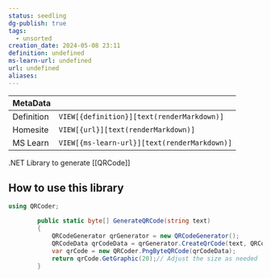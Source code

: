 ```yaml
---
status: seedling
dg-publish: true
tags:
  - unsorted
creation_date: 2024-05-08 23:11
definition: undefined
ms-learn-url: undefined
url: undefined
aliases:
---
```


| MetaData   |                                              |
| ---------- | -------------------------------------------- |
| Definition | `VIEW[{definition}][text(renderMarkdown)]`   |
| Homesite   | `VIEW[{url}][text(renderMarkdown)]`          |
| MS Learn   | `VIEW[{ms-learn-url}][text(renderMarkdown)]` |

.NET Library to generate [[QRCode]]

## How to use this library

```csharp
using QRCoder;

        public static byte[] GenerateQRCode(string text)
        {
            QRCodeGenerator qrGenerator = new QRCodeGenerator();
            QRCodeData qrCodeData = qrGenerator.CreateQrCode(text, QRCodeGenerator.ECCLevel.Q);
            var qrCode = new QRCoder.PngByteQRCode(qrCodeData);
            return qrCode.GetGraphic(20);// Adjust the size as needed
        }  
```
